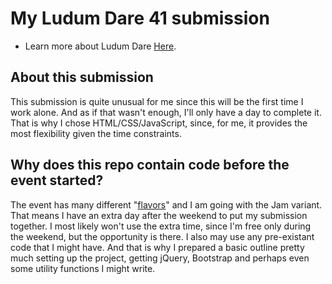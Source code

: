 # My Ludum Dare 41 submission

* Learn more about Ludum Dare [Here](https://ldjam.com/).

## About this submission

This submission is quite unusual for me since this will be the first time I work alone. And as if that wasn't enough, I'll only have a day to complete it. That is why I chose HTML/CSS/JavaScript, since, for me, it provides the most flexibility given the time constraints.

## Why does this repo contain code before the event started?

The event has many different "[flavors](https://ldjam.com/events/ludum-dare/rules)" and I am going with the Jam variant. That means I have an extra day after the weekend to put my submission together. I most likely won't use the extra time, since I'm free only during the weekend, but the opportunity is there. I also may use any pre-existant code that I might have. And that is why I prepared a basic outline pretty much setting up the project, getting jQuery, Bootstrap and perhaps even some utility functions I might write.
